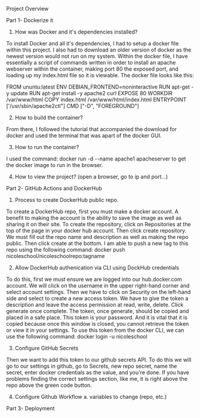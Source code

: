 Project Overview

Part 1- Dockerize it

1. How was Docker and it's dependencies installed?

To install Docker and all it's dependencies, I had to setup a docker file within this project. I also had to download an older version of docker as the newest version would not run on my system. 
Within the docker file, I have essentially a script of commands written in order to install an apache webserver within the container, making port 80 the exposed port, and loading up my index.html file so it is viewable. 
The docker file looks like this: 

FROM ununtu:latest
ENV DEBIAN_FRONTEND=noninteractive
RUN apt-get -y update
RUN apt-get install -y apache2 curl
EXPOSE 80
WORKDIR /var/www/html
COPY index.html /var/www/html/index.html
ENTRYPOINT ['/usr/sbin/apache2ctl"]
CMD ["-D", "FOREGROUND"]

2. How to build the container?

From there, I followed the tutorial that accompanied the download for docker and used the terminal that was apart of the docker GUI. 

3. How to run the container?

I used the command: docker run -d --name apache1 apacheserver to get the docker image to run in the browser.

4. How to view the project? (open a browser, go to ip and port...)

Part 2- GitHub Actions and DockerHub

1. Process to create DockerHub public repo. 

To create a DockerHub repo, first you must make a docker account. A benefit to making the account is the ability to save the image as well as sharing it on their site. 
To create the repository, click on Repositories at the top of the page in your docker hub account. 
Then click create repository. 
We must fill out the repo name and description as well as making the repo public. Then click create at the bottom. 
I am able to push a new tag to this repo using the following command: 
docker push nicoleschool/nicoleschoolrepo:tagname

2. Allow DockerHub authenication via CLI using DockHub credentials

To do this, first we must ensure we are logged into our hub.docker.com account. 
We will click on the username in the upper right-hand corner and select account settings. 
Then we have to click on Security on the left-hand side and select to create a new access token. 
We have to give the token a description and leave the access permission at read, write, delete. 
Click generate once complete. 
The token, once generate, should be copied and placed in a safe place. This token is your password. And it is vital that it is copied because once this window is closed, you cannot retrieve the token or view it in your settings. 
To use this token from the docker CLI, we can use the following command: 
docker login -u nicoleschool

3. Configure GitHub Secrets

Then we want to add this token to our github secrets API. 
To do this we will go to our settings in github, go to Secrets, new repo secret, name the secret, enter docker credentials as the value, and you're done. If you have problems finding the correct settings section, like me, it is right above the repo above the green code button. 

   
4. Configure Github Workflow
    a. variables to change (repo, etc.)

Part 3- Deployment
